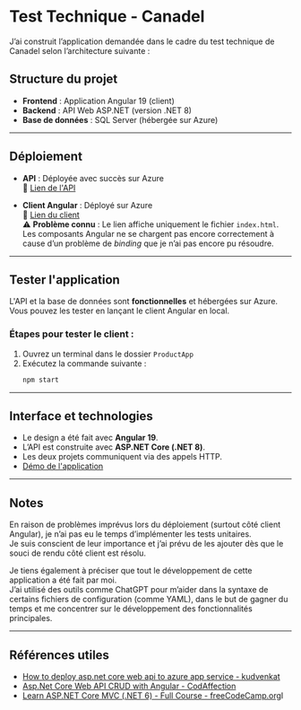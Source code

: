# Test Technique - Canadel

J’ai construit l’application demandée dans le cadre du test technique de Canadel selon l’architecture suivante :

## Structure du projet

- **Frontend** : Application Angular 19 (client)
- **Backend** : API Web ASP.NET (version .NET 8)
- **Base de données** : SQL Server (hébergée sur Azure)

---

## Déploiement

- **API** : Déployée avec succès sur Azure  
  🔗 [Lien de l'API](https://canadelwebapi-bxcre3ctdva9bscr.canadacentral-01.azurewebsites.net)

- **Client Angular** : Déployé sur Azure  
  🔗 [Lien du client](https://angularclientapp-hcfwcgb7fhdcaphz.scm.canadacentral-01.azurewebsites.net/wwwroot)  
  ⚠️ **Problème connu** : Le lien affiche uniquement le fichier `index.html`. Les composants Angular ne se chargent pas encore correctement à cause d’un problème de *binding* que je n’ai pas encore pu résoudre.

---

## Tester l'application

L'API et la base de données sont **fonctionnelles** et hébergées sur Azure.  
Vous pouvez les tester en lançant le client Angular en local.

### Étapes pour tester le client :
1. Ouvrez un terminal dans le dossier `ProductApp`
2. Exécutez la commande suivante :
   ```bash
   npm start
   ```

---

## Interface et technologies

- Le design a été fait avec **Angular 19**.
- L’API est construite avec **ASP.NET Core (.NET 8)**.
- Les deux projets communiquent via des appels HTTP.
- [Démo de l'application](https://youtu.be/khFIvU4RSY0)

---

## Notes

En raison de problèmes imprévus lors du déploiement (surtout côté client Angular), je n’ai pas eu le temps d’implémenter les tests unitaires.  
Je suis conscient de leur importance et j’ai prévu de les ajouter dès que le souci de rendu côté client est résolu.

Je tiens également à préciser que tout le développement de cette application a été fait par moi.  
J’ai utilisé des outils comme ChatGPT pour m’aider dans la syntaxe de certains fichiers de configuration (comme YAML), dans le but de gagner du temps et me concentrer sur le développement des fonctionnalités principales.

---

## Références utiles

- [How to deploy asp.net core web api to azure app service - kudvenkat](https://www.youtube.com/watch?v=MP4zatl3jF8)
- [Asp.Net Core Web API CRUD with Angular - CodAffection](https://www.youtube.com/watch?v=OZGdKYzUYvU)
- [Learn ASP.NET Core MVC (.NET 6) - Full Course - freeCodeCamp.org](https://www.youtube.com/watch?v=hZ1DASYd9rk)I